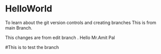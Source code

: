 # HelloWorld
To learn about the git version  controls and creating branches
This is from main Branch.


This changes are from edit branch .
Hello Mr.Amit Pal

#This is to test the branch
